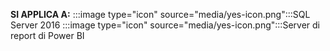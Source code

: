 **SI APPLICA A:** :::image type="icon" source="media/yes-icon.png":::SQL Server 2016 :::image type="icon" source="media/yes-icon.png":::Server di report di Power BI